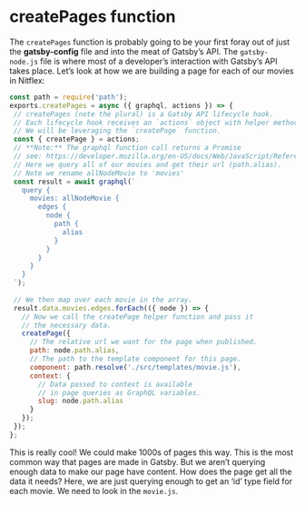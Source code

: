 # createPages function

The `createPages` function is probably going to be your first foray out of just the **gatsby-config** file and into the meat of Gatsby’s API. The `gatsby-node.js` file is where most of a developer’s interaction with Gatsby’s API takes place. Let’s look at how we are building a page for each of our movies in Nitflex:

```jsx
const path = require('path');
exports.createPages = async ({ graphql, actions }) => {
 // createPages (note the plural) is a Gatsby API lifecycle hook.
 // Each lifecycle hook receives an `actions` object with helper methods.
 // We will be leveraging the `createPage` function.
 const { createPage } = actions;
 // **Note:** The graphql function call returns a Promise
 // see: https://developer.mozilla.org/en-US/docs/Web/JavaScript/Reference/Global_Objects/Promise for more info
 // Here we query all of our movies and get their url (path.alias).
 // Note we rename allNodeMovie to 'movies'
 const result = await graphql(`
   query {
     movies: allNodeMovie {
       edges {
         node {
           path {
             alias
           }
         }
       }
     }
   }
 `);
 
 // We then map over each movie in the array.
 result.data.movies.edges.forEach(({ node }) => {
   // Now we call the createPage helper function and pass it
   // the necessary data.
   createPage({
     // The relative url we want for the page when published.
     path: node.path.alias,
     // The path to the template component for this page.
     component: path.resolve('./src/templates/movie.js'),
     context: {
       // Data passed to context is available
       // in page queries as GraphQL variables.
       slug: node.path.alias
     }
   });
 });
};

```

This is really cool! We could make 1000s of pages this way. This is the most common way that pages are made in Gatsby. But we aren’t querying enough data to make our page have content. How does the page get all the data it needs? Here, we are just querying enough to get an ‘id’ type field for each movie. We need to look in the `movie.js`.

